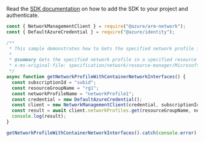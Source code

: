 Read the [SDK documentation](https://github.com/Azure/azure-sdk-for-js/blob/%40azure%2Farm-network_27.0.0/sdk/network/arm-network/README.md) on how to add the SDK to your project and authenticate.

```javascript
const { NetworkManagementClient } = require("@azure/arm-network");
const { DefaultAzureCredential } = require("@azure/identity");

/**
 * This sample demonstrates how to Gets the specified network profile in a specified resource group.
 *
 * @summary Gets the specified network profile in a specified resource group.
 * x-ms-original-file: specification/network/resource-manager/Microsoft.Network/stable/2021-05-01/examples/NetworkProfileGetWithContainerNic.json
 */
async function getNetworkProfileWithContainerNetworkInterfaces() {
  const subscriptionId = "subid";
  const resourceGroupName = "rg1";
  const networkProfileName = "networkProfile1";
  const credential = new DefaultAzureCredential();
  const client = new NetworkManagementClient(credential, subscriptionId);
  const result = await client.networkProfiles.get(resourceGroupName, networkProfileName);
  console.log(result);
}

getNetworkProfileWithContainerNetworkInterfaces().catch(console.error);
```

